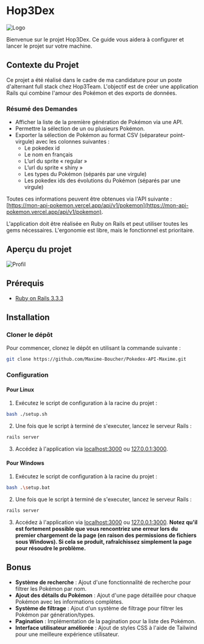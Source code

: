 # Hop3Dex

![Logo](https://i.goopics.net/8jhjnj.png)

Bienvenue sur le projet Hop3Dex. Ce guide vous aidera à configurer et lancer le projet sur votre machine.

## Contexte du Projet

Ce projet a été réalisé dans le cadre de ma candidature pour un poste d'alternant full stack chez Hop3Team. L'objectif est de créer une application Rails qui combine l'amour des Pokémon et des exports de données.

### Résumé des Demandes

- Afficher la liste de la première génération de Pokémon via une API.
- Permettre la sélection de un ou plusieurs Pokémon.
- Exporter la sélection de Pokémon au format CSV (séparateur point-virgule) avec les colonnes suivantes :
  - Le pokedex id
  - Le nom en français
  - L’url du sprite « regular »
  - L’url du sprite « shiny »
  - Les types du Pokémon (séparés par une virgule)
  - Les pokedex ids des évolutions du Pokémon (séparés par une virgule)

Toutes ces informations peuvent être obtenues via l'API suivante : [https://mon-api-pokemon.vercel.app/api/v1/pokemon](https://mon-api-pokemon.vercel.app/api/v1/pokemon).

L'application doit être réalisée en Ruby on Rails et peut utiliser toutes les gems nécessaires. L'ergonomie est libre, mais le fonctionnel est prioritaire.

## Aperçu du projet

![Profil](https://i.goopics.net/ymhs2p.png)

## Prérequis

- [Ruby on Rails 3.3.3](https://rubyonrails.org/)

## Installation

### Cloner le dépôt

Pour commencer, clonez le dépôt en utilisant la commande suivante :
```bash
git clone https://github.com/Maxime-Boucher/Pokedex-API-Maxime.git
```

### Configuration

#### Pour Linux

1. Exécutez le script de configuration à la racine du projet :
```bash
bash ./setup.sh
```

2. Une fois que le script à terminé de s'executer, lancez le serveur Rails :
```bash
rails server
```

3. Accédez à l'application via [localhost:3000](http://localhost:3000) ou [127.0.0.1:3000](http://127.0.0.1:3000).

#### Pour Windows

1. Exécutez le script de configuration à la racine du projet :
```bash
bash .\setup.bat
```

2. Une fois que le script à terminé de s'executer, lancez le serveur Rails :
```bash
rails server
```

3. Accédez à l'application via [localhost:3000](http://localhost:3000) ou [127.0.0.1:3000](http://127.0.0.1:3000). **Notez qu'il est fortement possible que vous rencontriez une erreur lors du premier chargement de la page (en raison des permissions de fichiers sous Windows). Si cela se produit, rafraîchissez simplement la page pour résoudre le problème.**

## Bonus

- **Système de recherche** : Ajout d'une fonctionnalité de recherche pour filtrer les Pokémon par nom.
- **Ajout des détails du Pokémon** : Ajout d'une page détaillée pour chaque Pokémon avec les informations complètes.
- **Système de filtrage** : Ajout d'un système de filtrage pour filtrer les Pokémon par génération/types.
- **Pagination** : Implémentation de la pagination pour la liste des Pokémon.
- **Interface utilisateur améliorée** : Ajout de styles CSS à l'aide de Tailwind pour une meilleure expérience utilisateur.
